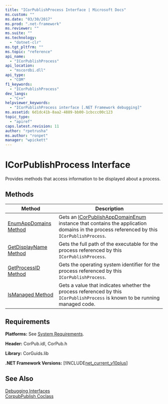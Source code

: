 ```yaml
---
title: "ICorPublishProcess Interface | Microsoft Docs"
ms.custom: ""
ms.date: "03/30/2017"
ms.prod: ".net-framework"
ms.reviewer: ""
ms.suite: ""
ms.technology: 
  - "dotnet-clr"
ms.tgt_pltfrm: ""
ms.topic: "reference"
api_name: 
  - "ICorPublishProcess"
api_location: 
  - "mscordbi.dll"
api_type: 
  - "COM"
f1_keywords: 
  - "ICorPublishProcess"
dev_langs: 
  - "C++"
helpviewer_keywords: 
  - "ICorPublishProcess interface [.NET Framework debugging]"
ms.assetid: 6d1dc41b-8aa2-4889-bb00-1cbccc00c123
topic_type: 
  - "apiref"
caps.latest.revision: 11
author: "rpetrusha"
ms.author: "ronpet"
manager: "wpickett"
---
```

# ICorPublishProcess Interface
Provides methods that access information to be displayed about a process.  
  
## Methods  
  
|Method|Description|  
|------------|-----------------|  
|[EnumAppDomains Method](../../../../docs/framework/unmanaged-api/debugging/icorpublishprocess-enumappdomains-method.md)|Gets an [ICorPublishAppDomainEnum](../../../../docs/framework/unmanaged-api/debugging/icorpublishappdomainenum-interface.md) instance that contains the application domains in the process referenced by this `ICorPublishProcess`.|  
|[GetDisplayName Method](../../../../docs/framework/unmanaged-api/debugging/icorpublishprocess-getdisplayname-method.md)|Gets the full path of the executable for the process referenced by this `ICorPublishProcess`.|  
|[GetProcessID Method](../../../../docs/framework/unmanaged-api/debugging/icorpublishprocess-getprocessid-method.md)|Gets the operating system identifier for the process referenced by this `ICorPublishProcess`.|  
|[IsManaged Method](../../../../docs/framework/unmanaged-api/debugging/icorpublishprocess-ismanaged-method.md)|Gets a value that indicates whether the process referenced by this `ICorPublishProcess` is known to be running managed code.|  
  
## Requirements  
 **Platforms:** See [System Requirements](../../../../docs/framework/get-started/system-requirements.md).  
  
 **Header:** CorPub.idl, CorPub.h  
  
 **Library:** CorGuids.lib  
  
 **.NET Framework Versions:** [!INCLUDE[net_current_v10plus](../../../../includes/net-current-v10plus-md.md)]  
  
## See Also  
 [Debugging Interfaces](../../../../docs/framework/unmanaged-api/debugging/debugging-interfaces.md)   
 [CorpubPublish Coclass](../../../../docs/framework/unmanaged-api/debugging/corpubpublish-coclass.md)